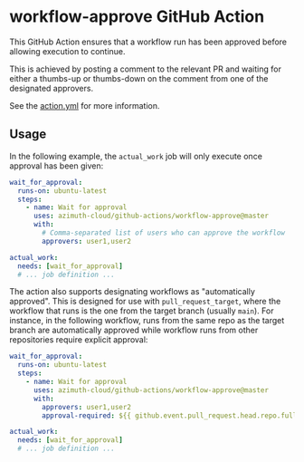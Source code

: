 # workflow-approve GitHub Action

This GitHub Action ensures that a workflow run has been approved before allowing
execution to continue.

This is achieved by posting a comment to the relevant PR and waiting for either
a thumbs-up or thumbs-down on the comment from one of the designated approvers.

See the [action.yml](./action.yml) for more information.

## Usage

In the following example, the `actual_work` job will only execute once approval
has been given:

```yaml
wait_for_approval:
  runs-on: ubuntu-latest
  steps:
    - name: Wait for approval
      uses: azimuth-cloud/github-actions/workflow-approve@master
      with:
        # Comma-separated list of users who can approve the workflow
        approvers: user1,user2

actual_work:
  needs: [wait_for_approval]
  # ... job definition ...
```

The action also supports designating workflows as "automatically approved". This
is designed for use with `pull_request_target`, where the workflow that runs is
the one from the target branch (usually `main`). For instance, in the following
workflow, runs from the same repo as the target branch are automatically approved
while workflow runs from other repositories require explicit approval:

```yaml
wait_for_approval:
  runs-on: ubuntu-latest
  steps:
    - name: Wait for approval
      uses: azimuth-cloud/github-actions/workflow-approve@master
      with:
        approvers: user1,user2
        approval-required: ${{ github.event.pull_request.head.repo.full_name != github.repository }}

actual_work:
  needs: [wait_for_approval]
  # ... job definition ...
```
